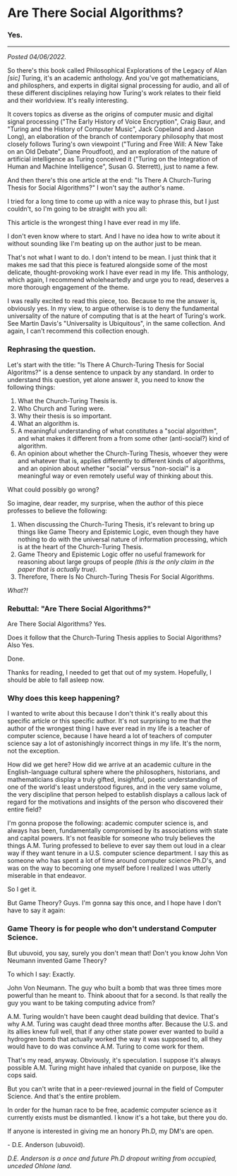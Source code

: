 # Are There Social Algorithms?
  
### Yes.
  
---

*Posted 04/06/2022.*
 
So there's this book called Philosophical Explorations of the Legacy of Alan *\[sic]* Turing, it's an academic anthology. And you've got mathematicians, and philosphers, and experts in digital signal processing for audio, and all of these different disciplines relaying how Turing's work relates to their field and their worldview. It's really interesting.

It covers topics as diverse as the origins of computer music and digital signal processing ("The Early History of Voice Encryption", Craig Baur, and "Turing and the History of Computer Music", Jack Copeland and Jason Long), an elaboration of the branch of contemporary philosophy that most closely follows Turing's own viewpoint ("Turing and Free Will: A New Take on an Old Debate", Diane Proudfoot), and an exploration of the nature of artificial intelligence as Turing conceived it ("Turing on the Integration of Human and Machine Intelligence", Susan G. Sterrett), just to name a few.

And then there's this one article at the end: "Is There A Church-Turing Thesis for Social Algorithms?" I won't say the author's name.

I tried for a long time to come up with a nice way to phrase this, but I just couldn't, so I'm going to be straight with you all:

This article is the wrongest thing I have ever read in my life.

I don't even know where to start. And I have no idea how to write about it without sounding like I'm beating up on the author just to be mean.

That's not what I want to do. I don't intend to be mean. I just think that it makes me sad that this piece is featured alongside some of the most delicate, thought-provoking work I have ever read in my life. This anthology, which again, I recommend wholeheartedly and urge you to read, deserves a more thorough engagement of the theme.

I was really excited to read this piece, too. Because to me the answer is, obviously yes. In my view, to argue otherwise is to deny the fundamental universality of the nature of computing that is at the heart of Turing's work. See Martin Davis's "Universality is Ubiquitous", in the same collection. And again, I can't recommend this collection enough.

### Rephrasing the question.

Let's start with the title: "Is There A Church-Turing Thesis for Social Algoritms?" is a dense sentence to unpack by any standard. In order to understand this question, yet alone answer it, you need to know the following things:

1. What the Church-Turing Thesis is.
2. Who Church and Turing were.
3. Why their thesis is so important.
4. What an algorithm is.
5. A meaningful understanding of what constitutes a "social algorithm", and what makes it different from a from some other (anti-social?) kind of algorithm.
6. An opinion about whether the Church-Turing Thesis, whoever they were and whatever that is, applies differently to different kinds of algorithms, and an opinion about whether "social" versus "non-social" is a meaningful way or even remotely useful way of thinking about this.

What could possibly go wrong?

So imagine, dear reader, my surprise, when the author of this piece professes to believe the following:

1. When discussing the Church-Turing Thesis, it's relevant to bring up things like Game Theory and Epistemic Logic, even though they have nothing to do with the universal nature of information processing, which is at the heart of the Church-Turing Thesis.
2. Game Theory and Epistemic Logic offer no useful framework for reasoning about large groups of people *(this is the only claim in the paper that is actually true).*
3. Therefore, There Is No Church-Turing Thesis For Social Algorithms.

*What?!*

### Rebuttal: "Are There Social Algorithms?"

Are There Social Algorithms? Yes.

Does it follow that the Church-Turing Thesis applies to Social Algorithms? Also Yes.

Done.

Thanks for reading, I needed to get that out of my system. Hopefully, I should  be able to fall asleep now.

### Why does this keep happening?

I wanted to write about this because I don't think it's really about this specific article or this specific author. It's not surprising to me that the author of the wrongest thing I have ever read in my life is a teacher of computer science, because I have heard a lot of teachers of computer science say a lot of astonishingly incorrect things in my life. It's the norm, not the exception.

How did we get here? How did we arrive at an academic culture in the English-language cultural sphere where the philosophers, historians, and mathematicians display a truly gifted, insightful, poetic understanding of one of the world's least understood figures, and in the very same volume, the very discipline that person helped to establish displays a callous lack of regard for the motivations and insights of the person who discovered their entire field?

I'm gonna propose the following: academic computer science is, and always has been, fundamentally compromised by its associations with state and capital powers. It's not feasible for someone who truly believes the things A.M. Turing professed to believe to ever say them out loud in a clear way if they want tenure in a U.S. computer science department. I say this as someone who has spent a lot of time around computer science Ph.D's, and was on the way to becoming one myself before I realized I was utterly miserable in that endeavor.

So I get it.

But Game Theory? Guys. I'm gonna say this once, and I hope have I don't have to say it again:

### Game Theory is for people who don't understand Computer Science.

But ubuvoid, you say, surely you don't mean that! Don't you know John Von Neumann invented Game Theory?

To which I say: Exactly.

John Von Neumann. The guy who built a bomb that was three times more powerful than he meant to. Think aboout that for a second. Is that really the guy you want to be taking computing advice from?

A.M. Turing wouldn't have been caught dead building that device. That's why A.M. Turing was caught dead three months after. Because the U.S. and its allies knew full well, that if any other state power ever wanted to build a hydrogren bomb that actually worked the way it was supposed to, all they would have to do was convince A.M. Turing to come work for them.

That's my read, anyway. Obviously, it's speculation. I suppose it's always possible A.M. Turing might have inhaled that cyanide on purpose, like the cops said.

But you can't write that in a peer-reviewed journal in the field of Computer Science. And that's the entire problem.

In order for the human race to be free, academic computer science as it currently exists must be dismantled. I know it's a hot take, but there you do.

If anyone is interested in giving me an honory Ph.D, my DM's are open.

\- D.E. Anderson (ubuvoid).
 
 *D.E. Anderson is a once and future Ph.D dropout writing from occupied, unceded Ohlone land.*




